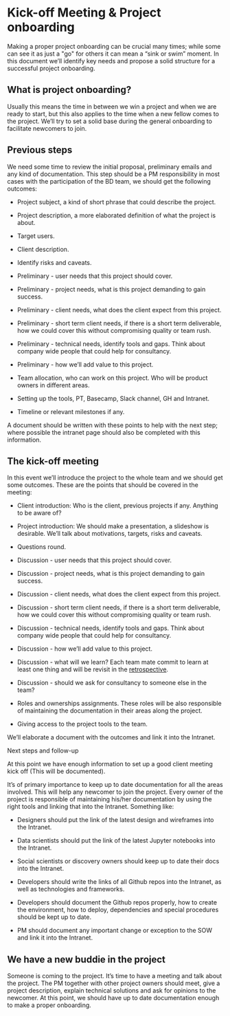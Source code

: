 # **Kick-off Meeting & Project onboarding**

Making a proper project onboarding can be crucial many times; while some can see it as  just a "go" for others it can mean a “sink or swim” moment. In this document we’ll identify key needs and propose a solid structure for a successful project onboarding.

## What is project onboarding?

Usually this means the time in between we win a project and when we are ready to start, but this also applies to the time when a new fellow comes to the project. We’ll try to set a solid base during the general onboarding to facilitate newcomers to join.

## Previous steps

We need some time to review the initial proposal, preliminary emails and any kind of documentation. This step should be a PM responsibility in most cases with the participation of  the BD team, we should get the following outcomes:

* Project subject, a kind of short phrase that could describe the project.

* Project description, a more elaborated definition of what the project is about.

* Target users.

* Client description.

* Identify risks and caveats.

* Preliminary - user needs that this project should cover.

* Preliminary - project needs, what is this project demanding to gain success.

* Preliminary - client needs, what does the client expect from this project. 

* Preliminary - short term client needs, if there is a short term deliverable, how we could cover this without compromising quality or team rush.

* Preliminary - technical needs, identify tools and gaps. Think about company wide people that could help for consultancy.

* Preliminary - how we’ll add value to this project.

* Team allocation, who can work on this project. Who will be product owners in different areas.

* Setting up the tools, PT, Basecamp, Slack channel, GH and Intranet.

* Timeline or relevant milestones if any.

A document should be written with these points to help with the next step; where possible the intranet page should also be completed with this information.

## The kick-off meeting

In this event we’ll introduce the project to the whole team and we should get some outcomes. These are the points that should be covered in the meeting:

* Client introduction: Who is the client, previous projects if any. Anything to be aware of? 

* Project introduction: We should make a presentation, a slideshow is desirable. We’ll talk about motivations, targets, risks and caveats.

* Questions round.

* Discussion - user needs that this project should cover.

* Discussion - project needs, what is this project demanding to gain success.

* Discussion - client needs, what does the client expect from this project. 

* Discussion - short term client needs, if there is a short term deliverable, how we could cover this without compromising quality or team rush.

* Discussion - technical needs, identify tools and gaps. Think about company wide people that could help for consultancy.

* Discussion - how we’ll add value to this project.

* Discussion - what will we learn? Each team mate commit to learn at least one thing and will be revisit in the [retrospective](https://docs.google.com/document/d/1JyvaJ8hzm_w7axakCi3d7qPTdVG2SiWUPKdEv8F8qfQ/edit).

* Discussion - should we ask for consultancy to someone else in the team?

* Roles and ownerships assignments. These roles will be also responsible of maintaining the documentation in their areas along the project.

* Giving access to the project tools to the team.

We’ll elaborate a document with the outcomes and link it into the Intranet. 

Next steps and follow-up

At this point we have enough information to set up a good client meeting kick off (This will be documented).

It’s of primary importance to keep up to date documentation for all the areas involved. This will help any newcomer to join the project. Every owner of the project is responsible of maintaining his/her documentation by using the right tools and linking that into the Intranet. Something like:

* Designers should put the link of the latest design and wireframes into the Intranet.

* Data scientists should put the link of the latest Jupyter notebooks into the Intranet.

* Social scientists or discovery owners should keep up to date their docs into the Intranet.

* Developers should write the links of all Github repos into the Intranet, as well as technologies and frameworks.

* Developers should document the Github repos properly, how to create the environment, how to deploy, dependencies and special procedures should be kept up to date.

* PM should document any important change or exception to the SOW and link it into the Intranet.

 

## We have a new buddie in the project

Someone is coming to the project. It’s time to have a meeting and talk about the project. The PM together with other project owners should meet, give a project description, explain technical solutions and ask for opinions to the newcomer. At this point, we should have up to date documentation enough to make a proper onboarding.


